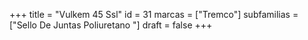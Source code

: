 +++
title = "Vulkem 45 Ssl"
id = 31
marcas = ["Tremco"]
subfamilias = ["Sello De Juntas Poliuretano "]
draft = false
+++

<!--more-->